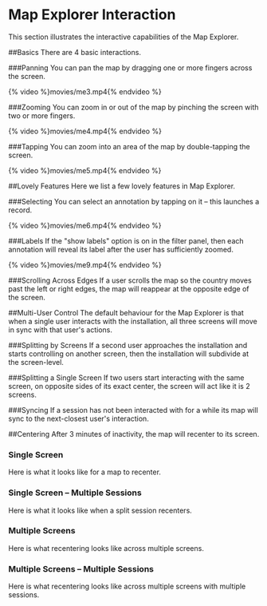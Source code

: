 # Map Explorer Interaction
This section illustrates the interactive capabilities of the Map Explorer.

##Basics
There are 4 basic interactions.

###Panning
You can pan the map by dragging one or more fingers across the screen.

{% video %}movies/me3.mp4{% endvideo %}

###Zooming
You can zoom in or out of the map by pinching the screen with two or more fingers.

{% video %}movies/me4.mp4{% endvideo %}

###Tapping
You can zoom into an area of the map by double-tapping the screen.

{% video %}movies/me5.mp4{% endvideo %}

##Lovely Features
Here we list a few lovely features in Map Explorer.

###Selecting
You can select an annotation by tapping on it – this launches a record.

{% video %}movies/me6.mp4{% endvideo %}

###Labels
If the "show labels" option is on in the filter panel, then each annotation will reveal its label after the user has sufficiently zoomed.

{% video %}movies/me9.mp4{% endvideo %}

###Scrolling Across Edges
If a user scrolls the map so the country moves past the left or right edges, the map will reappear at the opposite edge of the screen.

##Multi-User Control
The default behaviour for the Map Explorer is that when a single user interacts with the installation, all three screens will move in sync with that user's actions.

###Splitting by Screens
If a second user approaches the installation and starts controlling on another screen, then the installation will subdivide at the screen-level.

###Splitting a Single Screen
If two users start interacting with the same screen, on opposite sides of its exact center, the screen will act like it is 2 screens.

###Syncing
If a session has not been interacted with for a while its map will sync to the next-closest user's interaction.

##Centering
After 3 minutes of inactivity, the map will recenter to its screen.

### Single Screen
Here is what it looks like for a map to recenter.

### Single Screen – Multiple Sessions
Here is what it looks like when a split session recenters.

### Multiple Screens
Here is what recentering looks like across multiple screens.

### Multiple Screens – Multiple Sessions
Here is what recentering looks like across multiple screens with multiple sessions.
